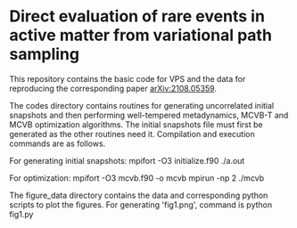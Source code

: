# Direct evaluation of rare events in active matter from variational path sampling
This repository contains the basic code for VPS and the data for reproducing the corresponding paper [arXiv:2108.05359](arxiv.org/abs/2108.05359).

The codes directory contains routines for generating uncorrelated initial snapshots and then performing well-tempered metadynamics, MCVB-T and MCVB optimization algorithms. The initial snapshots file must first be generated as the other routines need it. Compilation and execution commands are as follows.

For generating initial snapshots:
mpifort -O3 initialize.f90
./a.out

For optimization:
mpifort -O3 mcvb.f90 -o mcvb
mpirun -np 2 ./mcvb

The figure_data directory contains the data and corresponding python scripts to plot the figures. For generating 'fig1.png', command is 
python fig1.py
